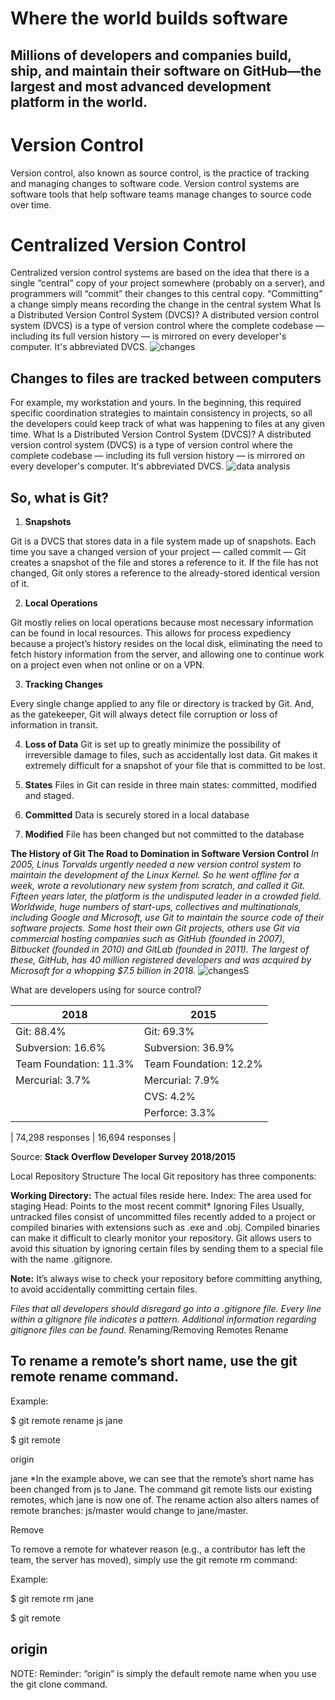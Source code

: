 # Where the world builds software 
## Millions of developers and companies build, ship, and maintain their software on GitHub—the largest and most advanced development platform in the world.
# Version Control
Version control, also known as source control, is the practice of tracking and managing changes to software code. Version control systems are software tools that help software teams manage changes to source code over time.
# Centralized Version Control
Centralized version control systems are based on the idea that there is a single “central” copy of your project somewhere (probably on a server), and programmers will “commit” their changes to this central copy. “Committing” a change simply means recording the change in the central system
What Is a Distributed Version Control System (DVCS)?
A distributed version control system (DVCS) is a type of version control where the complete codebase — including its full version history — is mirrored on every developer's computer. It's abbreviated DVCS.
![changes](https://marvel-b1-cdn.bc0a.com/f00000000075552/www.perforce.com/sites/default/files/image/2018-07/image-blog-what-is-dvcs.jpg)

## Changes to files are tracked between computers
For example, my workstation and yours. In the beginning, this required specific coordination strategies to maintain consistency in projects, so all the developers could keep track of what was happening to files at any given time.
What Is a Distributed Version Control System (DVCS)?
A distributed version control system (DVCS) is a type of version control where the complete codebase — including its full version history — is mirrored on every developer's computer. It's abbreviated DVCS.
![data analysis](https://blog.udemy.com/wp-content/uploads/2015/08/image066.png)

## So, what is Git?
1. **Snapshots**

Git is a DVCS that stores data in a file system made up of snapshots. Each time you save a changed version of your project — called commit — Git creates a snapshot of the file and stores a reference to it. If the file has not changed, Git only stores a reference to the already-stored identical version of it.

2. **Local Operations**

Git mostly relies on local operations because most necessary information can be found in local resources. This allows for process expediency because a project’s history resides on the local disk, eliminating the need to fetch history information from the server, and allowing one to continue work on a project even when not online or on a VPN.

3. **Tracking Changes**

Every single change applied to any file or directory is tracked by Git. And, as the gatekeeper, Git will always detect file corruption or loss of information in transit.

4. **Loss of Data**
Git is set up to greatly minimize the possibility of irreversible damage to files, such as accidentally lost data. Git makes it extremely difficult for a snapshot of your file that is committed to be lost.

5. **States**
Files in Git can reside in three main states: committed, modified and staged.

6. **Committed**
Data is securely stored in a local database

7. **Modified**
File has been changed but not committed to the database

**The History of Git The Road to Domination in Software Version Control**
*In 2005, Linus Torvalds urgently needed a new version control system to maintain the development of the Linux Kernel. So he went offline for a week, wrote a revolutionary new system from scratch, and called it Git. Fifteen years later, the platform is the undisputed leader in a crowded field.
Worldwide, huge numbers of start-ups, collectives and multinationals, including Google and Microsoft, use Git to maintain the source code of their software projects. Some host their own Git projects, others use Git via commercial hosting companies such as GitHub (founded in 2007), Bitbucket (founded in 2010) and GitLab (founded in 2011). The largest of these, GitHub, has 40 million registered developers and was acquired by Microsoft for a whopping $7.5 billion in 2018.*
![changesS](https://blog.udemy.com/wp-content/uploads/2015/08/image006.png)

What are developers using for source control?

|           2018         |          2015          |
| ---------------------- | ---------------------- |
| Git: 88.4%             | Git: 69.3%             |
| Subversion: 16.6%      | Subversion: 36.9%      |
| Team Foundation: 11.3% | Team Foundation: 12.2% |
| Mercurial: 3.7%        | Mercurial: 7.9%        |
|                        | CVS: 4.2%              |
|                        | Perforce: 3.3%         |

| 74,298 responses       | 16,694 responses       |

Source: **Stack Overflow Developer Survey 2018/2015**

Local Repository Structure
The local Git repository has three components:

**Working Directory:** The actual files reside here.
Index: The area used for staging
Head: Points to the most recent commit*
Ignoring Files
Usually, untracked files consist of uncommitted files recently added to a project or compiled binaries with extensions such as .exe and .obj. Compiled binaries can make it difficult to clearly monitor your repository. Git allows users to avoid this situation by ignoring certain files by sending them to a special file with the name .gitignore.

**Note:** It’s always wise to check your repository before committing anything, to avoid accidentally committing certain files.

*Files that all developers should disregard go into a .gitignore file.
Every line within a gitignore file indicates a pattern.
Additional information regarding gitignore files can be found.*
Renaming/Removing Remotes
Rename

## To rename a remote’s short name, use the git remote rename command.

Example:

$ git remote rename js jane

$ git remote

origin

jane
*In the example above, we can see that the remote’s short name has been changed from js to Jane. The command git remote lists our existing remotes, which jane is now one of. The rename action also alters names of remote branches: js/master would change to jane/master.

Remove

To remove a remote for whatever reason (e.g., a contributor has left the team, the server has moved), simply use the git remote rm command:

Example:

$ git remote rm jane

$ git remote

## origin
NOTE: Reminder: “origin” is simply the default remote name when you use the git clone command.